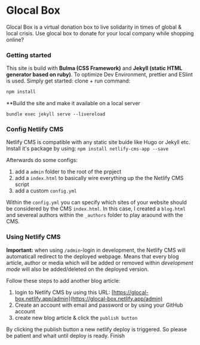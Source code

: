 # Glocal Box

Glocal Box is a virtual donation box to live solidarity in times of global & local crisis.
Use glocal box to donate for your local company while shopping online?


### Getting started
This site is build with **Bulma (CSS Framework)** and **Jekyll (static HTML generator based on ruby)**. To optimize Dev Environment, prettier and ESlint is used. Simply get started: clone + run command:
```sh
npm install
```

**Build the site and make it available on a local server
```
bundle exec jekyll serve --livereload
```

### Config Netlify CMS

Netlify CMS is compatible with any static site buide like Hugo or Jekyll etc.
Install it's package by using: `npm install netlify-cms-app --save`

Afterwards do some configs:
1. add a `admin` folder to the root of the prpject
2. add a `index.html` to basically wire everything up the the Netlify CMS script
3. add a custom `config.yml`

Within the `config.yml` you can specify which sites of your website should be considered by the CMS `index.html`.
In this case, I created a `blog.html` and severeal authors within the `_authors` folder to play araound with the CMS.

### Using Netlify CMS

**Important:** when using `/admin`-login in development, the Netlify CMS will automaticall redirect to the deployed webpage. Means that every blog article, author or media which will be added or removed within *development mode* will also be added/deleted on the deployed version.

Follow these steps to add another blog article:
1. login to Netlify CMS by using this URL: [https://glocal-box.netlify.app/admin](https://glocal-box.netlify.app/admin)
2. Create an account with email and password or by using your GitHub account
3. create new blog article & click the `publish button`

By clicking the publish button a new netlify deploy is triggered. So please be patient and whait until deploy is ready.
Finish